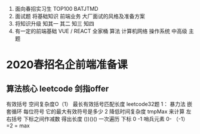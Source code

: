 1. 面向春招实习生 TOP100 BATJTMD
2. 面试题   将基础知识 前端业务 大厂面试的风格及准备方案
3. 将知识升级  知其一 其二 知三  知四  
4. 有一定的前端基础 VUE / REACT 全家桶 
算法 计算机网络 操作系统 
中高级 主题 

# 2020春招名企前端准备课 
## 算法核心  leetcode 剑指offer
有效括号
空间复杂度O（1）
最长有效括号匹配长度 leetcode32题
1： 暴力法 嵌套循环 每位符号 它的最大有效符号是多少
 2 降低时间复杂度 
 tmpMax 来计算 左右括号 下标之间作减数 得出长度 
 ())()()
 一次遍历 下标  0
 -1 哨兵元素 0- （-1） =2 = max
 